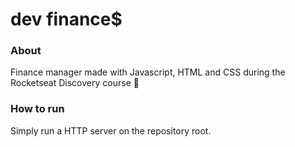 # dev finance$

### About

Finance manager made with Javascript, HTML and CSS during the Rocketseat Discovery course 🚀

### How to run

Simply run a HTTP server on the repository root.
